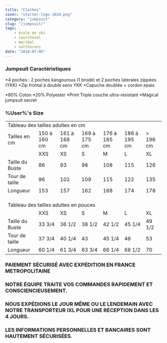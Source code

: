 ```yaml
---
title: "Clothes"
cover: "starter-logo-1024.png"
category: "jumpsuit"
slug: "/jumpsuit/"
tags:
    - école de ski
    - courchevel
    - meribel
    - valthorens
date: "2018-07-06"
---
```



### Jumpsuit Caractéristiques


*4 poches : 2 poches kangourous (1 brodé) et 2 poches laterales zippées (YKK)
*Zip frontal à double sens YKK
*Capuche doublée + cordon epais
 
*80% Coton
*20% Polyester
*Print Triple couche ultra-resistant
*Magical jumpsuit secret
 
### %User%'s Size

<table id="tableau_tailles">
<tbody><tr>
<td colspan="7">Tableau des tailles adultes en cm</td>
</tr>
<tr>
<td>Tailles en cm</td>
<td>150 à 160 cm</td>
<td>161 à 168 cm</td>
<td>169 à 175 cm</td>
<td>176 à 185 cm</td>
<td>186 à 195 cm</td>
<td>&gt; 196 cm</td>
</tr>
<tr>
<td></td>
<td>XXS</td>
<td>XS</td>
<td>S</td>
<td>M</td>
<td>L</td>
<td>XL</td>
</tr>
<tr>
<td>Taille du Buste</td>
<td>86</td>
<td>93</td>
<td>98</td>
<td>108</td>
<td>115</td>
<td>126</td>
</tr>
<tr>
<td>Tour de taille</td>
<td>96</td>
<td>102</td>
<td>109</td>
<td>115</td>
<td>122</td>
<td>135</td>
</tr>
<tr>
<td>Longueur</td>
<td>153</td>
<td>157</td>
<td>162</td>
<td>168</td>
<td>174</td>
<td>178</td>
</tr>
<tr>
<td colspan="7" style="height:20px; border:none;"></td>
</tr>
<tr>
<td colspan="7">Tableau des tailles adultes en pouces</td>
</tr>
<tr>
<td></td>
<td>XXS</td>
<td>XS</td>
<td>S</td>
<td>M</td>
<td>L</td>
<td>XL</td>
</tr>
<tr>
<td>Taille du Buste</td>
<td>33 3/4</td>
<td>36 1/2</td>
<td>38 1/2</td>
<td>42 1/2</td>
<td>45 1/4</td>
<td>49 1/2</td>
</tr>
<tr>
<td>Tour de taille</td>
<td>37 3/4</td>
<td>40 1/4</td>
<td>43</td>
<td>45 1/4</td>
<td>48</td>
<td>53</td>
</tr>
<tr>
<td>Longueur</td>
<td>60 1/4</td>
<td>61 3/4</td>
<td>63 3/4</td>
<td>66 1/4</td>
<td>68 1/2</td>
<td>70</td>
</tr>
</tbody></table>
	
### PAIEMENT SÉCURISÉ AVEC EXPÉDITION EN FRANCE METROPOLITAINE 
 
### NOTRE ÉQUIPE TRAITE VOS COMMANDES RAPIDEMENT ET CONSCIENCIEUSEMENT.
### NOUS EXPÉDIONS LE JOUR MÊME OU LE LENDEMAIN AVEC NOTRE TRANSPORTEUR IXL POUR UNE RÉCEPTION DANS LES 4 JOURS. 
 
### LES INFORMATIONS PERSONNELLES ET BANCAIRES SONT HAUTEMENT SÉCURISÉES.

